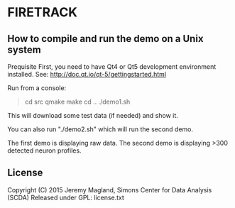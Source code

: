 # FIRETRACK

## How to compile and run the demo on a Unix system

Prequisite
First, you need to have Qt4 or Qt5 development environment installed.
See: http://doc.qt.io/qt-5/gettingstarted.html

Run from a console:
> cd src
> qmake
> make
> cd ..
> ./demo1.sh

This will download some test data (if needed) and show it.

You can also run "./demo2.sh" which will run the second demo.

The first demo is displaying raw data.
The second demo is displaying >300 detected neuron profiles.

## License

Copyright (C) 2015 Jeremy Magland, Simons Center for Data Analysis (SCDA)
Released under GPL: license.txt
